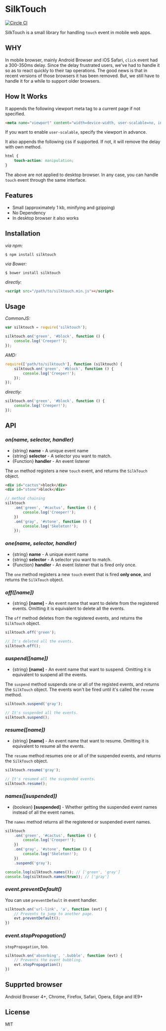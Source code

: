 # SilkTouch
[![Circle CI](https://circleci.com/gh/knowledgecode/silktouch.svg?style=shield)](https://circleci.com/gh/knowledgecode/silktouch)  

SilkTouch is a small library for handling `touch` event in mobile web apps.

## WHY
In mobile browser, mainly Android Browser and iOS Safari, `click` event had a 300-350ms delay. Since the delay frustrated users, we've had to handle it so as to react quickly to their tap operations. The good news is that in recent versions of those browsers it has been removed. But, we still have to handle it for a while to support older browsers.

## How It Works
It appends the following viewport meta tag to a current page if not specified.
```html
<meta name="viewport" content="width=device-width, user-scalable=no, initial-scale=1, maximum-scale=1">
```
If you want to enable `user-scalable`, specify the viewport in advance.  

It also appends the following css if supported. If not, it will remove the delay with own method.
```css
html {
    touch-action: manipulation;
}
```
The above are not applied to desktop browser. In any case, you can handle `touch` event through the same interface.

## Features
- Small (approximately 1 kb, minifying and gzipping)
- No Dependency
- In desktop browser it also works

## Installation
*via npm:*
``` shell
$ npm install silktouch
```

*via Bower:*
``` shell
$ bower install silktouch
```

*directly:*
``` html
<script src="/path/to/silktouch.min.js"></script>
```

## Usage
*CommonJS:*
```javascript
var silktouch = require('silktouch');

silktouch.on('green', '#block', function () {
    console.log('Creeper!');
});
```

*AMD:*
```javascript
require(['path/to/silktouch'], function (silktouch) {
    silktouch.on('green', '#block', function () {
        console.log('Creeper!');
    });
});
```

*directly:*
```javascript
silktouch.on('green', '#block', function () {
    console.log('Creeper!');
});
```

## API
### *on(name, selector, handler)*
- {string} **name** - A unique event name
- {string} **selector** - A selector you want to match.
- {Function} **handler** - An event listener

The `on` method registers a new `touch` event, and returns the `SilkTouch` object.
```html
<div id="cactus">block</div>
<div id="stone">block</div>
```
```javascript
// method chaining
silktouch
    .on('green', '#cactus', function () {
        console.log('Creeper!');
    })
    .on('gray', '#stone', function () {
        console.log('Skeleton!');
    });
```

### *one(name, selector, handler)*
- {string} **name** - A unique event name
- {string} **selector** - A selector you want to match.
- {Function} **handler** - An event listener that is fired only once.

The `one` method registers a new `touch` event that is fired **only once**, and returns the `SilkTouch` object.

### *off([name])*
- {string} **[name]** - An event name that want to delete from the registered events. Omitting it is equivalent to delete all the events.

The `off` method deletes from the registered events, and returns the `SilkTouch` object.

```javascript
silktouch.off('green');

// It's deleted all the events.
silktouch.off();
```

### *suspend([name])*
- {string} **[name]** - An event name that want to suspend. Omitting it is equivalent to suspend all the events.

The `suspend` method suspends one or all of the registed events, and returns the `SilkTouch` object. The events won't be fired until it's called the `resume` method.

```javascript
silktouch.suspend('gray');

// It's suspended all the events.
silktouch.suspend();
```

### *resume([name])*
- {string} **[name]** - An event name that want to resume. Omitting it is equivalent to resume all the events.

The `resume` method resumes one or all of the suspended events, and returns the `SilkTouch` object.

```javascript
silktouch.resume('gray');

// It's resumed all the suspended events.
silktouch.resume();
```

### *names([suspended])*
- {boolean} **[suspended]** - Whether getting the suspended event names instead of all the event names.

The `names` method returns all the registered or suspended event names.

```javascript
silktouch
    .on('green', '#cactus', function () {
        console.log('Creeper!');
    })
    .on('gray', '#stone', function () {
        console.log('Skeleton!');
    })
    .suspend('gray');

console.log(silktouch.names()); // ['green', 'gray']
console.log(silktouch.names(true)); // ['gray']
```

### *event.preventDefault()*

You can use `preventDefault` in event handler.

```javascript
silktouch.on('url-link', 'a', function (evt) {
    // Prevents to jump to another page.
    evt.preventDefault();
})
```

### *event.stopPropagation()*

`stopPropagation`, too.

```javascript
silktouch.on('absorbing', '.bubble', function (evt) {
    // Prevents the event bubbling.
    evt.stopPropagation();
})
```

## Supprted browser
Android Browser 4+, Chrome, Firefox, Safari, Opera, Edge and IE9+

## License
MIT

